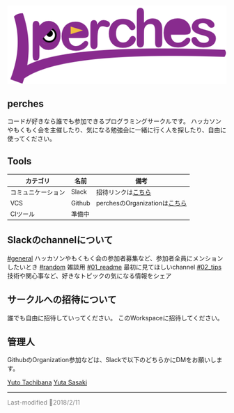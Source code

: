 ![logo](images/logo_lg.png)

## perches

コードが好きなら誰でも参加できるプログラミングサークルです。
ハッカソンやもくもく会を主催したり、気になる勉強会に一緒に行く人を探したり、自由に使ってください。

## Tools

| カテゴリ | 名前 | 備考 |
| ------- | --- | --- |
|コミュニケーション | Slack | 招待リンクは[こちら](https://join.slack.com/t/perches/shared_invite/enQtNTQ2NTE0NDUyMzA1LTA0ZWE4OGVmMDM2OTA0NmNlNTU2N2EyNzYzZTVkNGQ5YWM4NjUwNzI4NjJjOTA5MGVkMmMyZDE5NWYyZDY1MmQ)|
| VCS | Github | perchesのOrganizationは[こちら](https://github.com/perches-team)|
| CIツール | 準備中 | |

## Slackのchannelについて

[#general](https://perches.slack.com/messages/CC6P9PWCB/) ハッカソンやもくもく会の参加者募集など、参加者全員にメンションしたいとき
[#random](https://perches.slack.com/messages/CC6P9PWHH/) 雑談用
[#01_readme](https://perches.slack.com/messages/CC7U96KM5/) 最初に見てほしいchannel
[#02_tips](https://perches.slack.com/messages/CDC6TNQ3H/) 技術や関心事など、好きなトピックの気になる情報をシェア

## サークルへの招待について

誰でも自由に招待していってください。
このWorkspaceに招待してください。


## 管理人

GithubのOrganization参加などは、Slackで以下のどちらかにDMをお願いします。

[Yuto Tachibana](https://perches.slack.com/messages/DC6AUL6SV/)
[Yuta Sasaki](https://perches.slack.com/messages/DCMPRQMJ9/)


---
<font color="gray">Last-modified 💚2018/2/11</font>